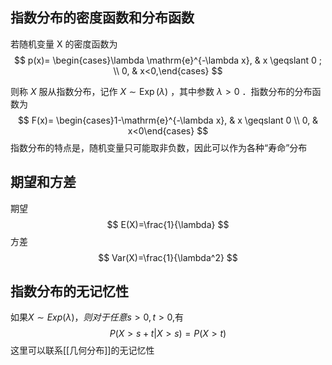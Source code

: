 ## 指数分布的密度函数和分布函数
若随机变量 X 的密度函数为
$$
p(x)= \begin{cases}\lambda \mathrm{e}^{-\lambda x}, & x \geqslant 0 ; \\ 0, & x<0,\end{cases}
$$

则称 $X$ 服从指数分布，记作 $X \sim \operatorname{Exp}(\lambda)$ ，其中参数 $\lambda>0$ ．指数分布的分布函数为
$$
F(x)= \begin{cases}1-\mathrm{e}^{-\lambda x}, & x \geqslant 0 \\ 0, & x<0\end{cases}
$$
指数分布的特点是，随机变量只可能取非负数，因此可以作为各种“寿命”分布

## 期望和方差
期望
$$
E(X)=\frac{1}{\lambda}
$$
方差
$$
Var(X)=\frac{1}{\lambda^2}
$$
## 指数分布的无记忆性
如果$X\sim Exp(\lambda)，则对于任意s>0,t>0$,有
$$
P(X>s+t|X>s)=P(X>t)
$$
这里可以联系[[几何分布]]的无记忆性


